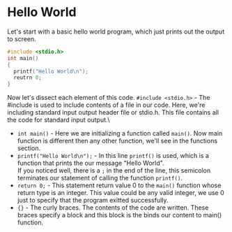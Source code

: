 ﻿# Hello World
Let's start with a basic hello world program, which just prints out the output to screen.
```c
#include <stdio.h>
int main() 
{
  printf("Hello World\n");
  reutrn 0;
}
```
Now let's dissect each element of this code.
`#include <stdio.h>` - The #include is used to include contents of a file in our code. Here, we're including standard input output header file or stdio.h. This file contains all the code for standard input output.\
- `int main()` - Here we are initializing a function called `main()`. Now main function is different then any other function, we'll see in the functions section.
- `printf("Hello World\n");` - In this line `printf()` is used, which is a function that prints the our message "Hello World".\
If you noticed well, there is a `;` in the end of the line, this semicolon terminates our statement of calling the function `printf()`.
- `return 0;` - This statement return value 0 to the `main()` function whose return type is an integer. This value could be any valid integer, we use 0 just to specify that the program exitted successfully.
- `{}` - The curly braces. The contents of the code are written. These braces specify a block and this block is the binds our content to main() function.
